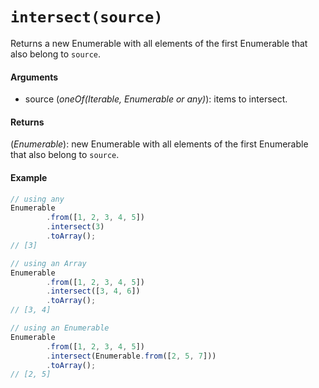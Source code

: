 # `intersect(source)`

Returns a new Enumerable with all elements of the first Enumerable that also belong to `source`.

#### Arguments

- source (*oneOf(Iterable, Enumerable or any)*): items to intersect.

#### Returns

(*Enumerable*): new Enumerable with all elements of the first Enumerable that also belong to `source`.

#### Example

```js
// using any
Enumerable
        .from([1, 2, 3, 4, 5])
        .intersect(3)
        .toArray();
// [3]

// using an Array
Enumerable
        .from([1, 2, 3, 4, 5])
        .intersect([3, 4, 6])
        .toArray();
// [3, 4]

// using an Enumerable
Enumerable
        .from([1, 2, 3, 4, 5])
        .intersect(Enumerable.from([2, 5, 7]))
        .toArray();
// [2, 5]
```
